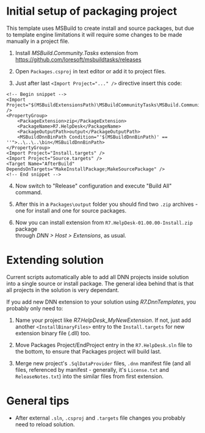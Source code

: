 ﻿# Initial setup of packaging project

This template uses MSBuild to create install and source packages,
but due to template engine limitations it will require some changes 
to be made manually in a project file.

1. Install *MSBuild.Community.Tasks* extension from https://github.com/loresoft/msbuildtasks/releases

2. Open `Packages.csproj` in text editor or add it to project files.

3. Just after last `<Import Project="..." />` directive insert this code:

```
<!-- Begin snippet -->
<Import Project="$(MSBuildExtensionsPath)\MSBuildCommunityTasks\MSBuild.Community.Tasks.Targets" />
<PropertyGroup>
	<PackageExtension>zip</PackageExtension>
	<PackageName>R7.HelpDesk</PackageName>
	<PackageOutputPath>output</PackageOutputPath>
	<MSBuildDnnBinPath Condition="'$(MSBuildDnnBinPath)' == ''">..\..\..\bin</MSBuildDnnBinPath>
</PropertyGroup>
<Import Project="Install.targets" />
<Import Project="Source.targets" />
<Target Name="AfterBuild" DependsOnTargets="MakeInstallPackage;MakeSourcePackage" />
<!-- End snippet -->
```
    
4. Now switch to "Release" configuration and execute "Build All" command.

5. After this in a `Packages\output` folder you should find two `.zip` archives - 
one for install and one for source packages. 

6. Now you can install extension from `R7.HelpDesk-01.00.00-Install.zip` package  
through *DNN > Host > Extensions*, as usual.

# Extending solution

Current scripts automatically able to add all DNN projects inside solution into a single source or install package. 
The general idea behind that is that all projects in the solution is very dependant.

If you add new DNN extension to your solution using *R7.DnnTemplates*, you probably only need to:

1. Name your project like *R7.HelpDesk_MyNewExtension*. If not, just add another `<InstallBinaryFiles>` entry
to the `Install.targets` for new extension binary file (.dll) too.

2. Move Packages Project/EndProject entry in the `R7.HelpDesk.sln` file to the bottom, to ensure
that Packages project will build last. 

3. Merge new project's `.SqlDataProvider` files, `.dnn` manifest file (and all files, referenced by manifest -
generally, it's `License.txt` and `ReleaseNotes.txt`) into the similar files from first extension.

# General tips

* After external `.sln`, `.csproj` and `.targets` file changes you probably need to reload solution. 


